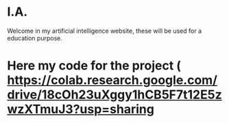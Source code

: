 # I.A.
Welcome in my artificial intelligence website, these will be used for a education purpose.

# Here my code for the project ( https://colab.research.google.com/drive/18cOh23uXggy1hCB5F7t12E5zwzXTmuJ3?usp=sharing

